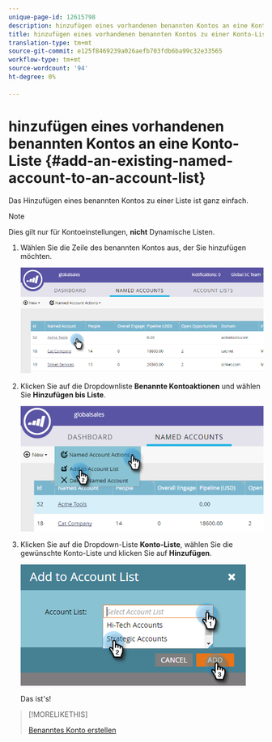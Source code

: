 ```yaml
---
unique-page-id: 12615798
description: hinzufügen eines vorhandenen benannten Kontos an eine Kontodokumentation - Marketing Docs - Produktdokumentation
title: hinzufügen eines vorhandenen benannten Kontos zu einer Konto-Liste
translation-type: tm+mt
source-git-commit: e125f8469239a026aefb703fdb6ba99c32e33565
workflow-type: tm+mt
source-wordcount: '94'
ht-degree: 0%

---
```



# hinzufügen eines vorhandenen benannten Kontos an eine Konto-Liste {#add-an-existing-named-account-to-an-account-list}

Das Hinzufügen eines benannten Kontos zu einer Liste ist ganz einfach.

>[!NOTE]
>
>Dies gilt nur für Kontoeinstellungen, **nicht** Dynamische Listen.

1. Wählen Sie die Zeile des benannten Kontos aus, der Sie hinzufügen möchten.

   ![](assets/four-1.png)

1. Klicken Sie auf die Dropdownliste **Benannte Kontoaktionen** und wählen Sie **Hinzufügen bis Liste**.

   ![](assets/five-1.png)

1. Klicken Sie auf die Dropdown-Liste **Konto-Liste**, wählen Sie die gewünschte Konto-Liste und klicken Sie auf **Hinzufügen**.

   ![](assets/six-1.png)

   Das ist&#39;s!

>[!MORELIKETHIS]
>
>[Benanntes Konto erstellen](/help/marketo/product-docs/account-based-marketing/target/named-accounts/create-a-named-account.md)
